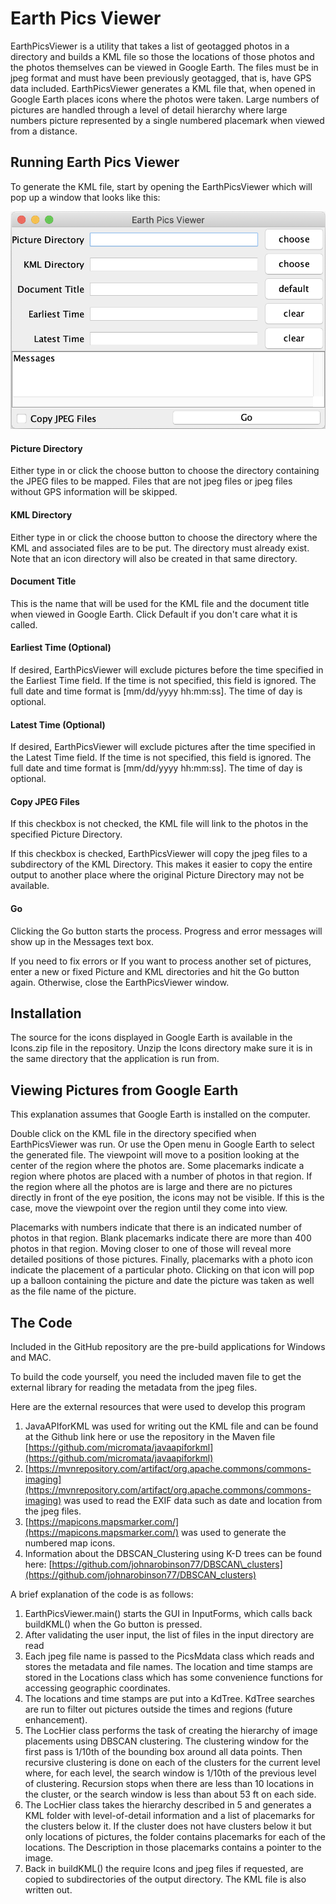 # Earth Pics Viewer

EarthPicsViewer is a utility that takes a list of geotagged photos in a directory and builds a KML file so those the locations of those photos and the photos themselves can be viewed in Google Earth.  The files must be in jpeg format and must have been previously geotagged, that is, have GPS data included.  EarthPicsViewer generates a KML file that, when opened in Google Earth places icons where the photos were taken.  Large numbers of pictures are handled through a level of detail hierarchy where large numbers picture represented by a single numbered placemark when viewed from a distance.

## Running Earth Pics Viewer

To generate the KML file, start by opening the EarthPicsViewer which will pop up a window that looks like this:

 <img src="./EPVgui.png">

#### Picture Directory

Either type in or click the choose button to choose the directory containing the JPEG files to be mapped.  Files that are not jpeg files or jpeg files without GPS information will be skipped.

#### KML Directory

Either type in or click the choose button to choose the directory where the KML and associated files are to be put.  The directory must already exist.  Note that an icon directory will also be created in that same directory.

#### Document Title

This is the name that will be used for the KML file and the document title when viewed in Google Earth.  Click Default if you don't care what it is called.

#### Earliest Time (Optional)

If desired, EarthPicsViewer will exclude pictures before the time specified in the Earliest Time field.  If the time is not specified, this field is ignored. The full date and time format is [mm/dd/yyyy hh:mm:ss].  The time of day is optional.

#### Latest Time (Optional)

If desired, EarthPicsViewer will exclude pictures after the time specified in the Latest Time field.  If the time is not specified, this field is ignored.  The full date and time format is [mm/dd/yyyy hh:mm:ss].  The time of day is optional.

#### Copy JPEG Files

If this checkbox is not checked, the KML file will link to the photos in the specified Picture Directory.

If this checkbox is checked, EarthPicsViewer will copy the jpeg files to a subdirectory of the KML Directory.  This makes it easier to copy the entire output to another place where the original Picture Directory may not be available.

#### Go

Clicking the Go button starts the process.  Progress and error messages will show up in the Messages text box.

If you need to fix errors or If you want to process another set of pictures, enter a new or fixed Picture and KML directories and hit the Go button again.  Otherwise, close the EarthPicsViewer window.

## Installation

The source for the icons displayed in Google Earth is available in the Icons.zip file in the repository.  Unzip the  Icons directory make sure it is in the same directory that the application is run from.

## Viewing Pictures from Google Earth

This explanation assumes that Google Earth is installed on the computer.

Double click on the KML file in the directory specified when EarthPicsViewer was run.  Or use the Open menu in Google Earth to select the generated file.  The viewpoint will move to a position looking at the center of the region where the photos are.  Some placemarks indicate a region where photos are placed with a number of photos in that region.  If the region where all the photos are is large and there are no pictures directly in front of the eye position, the icons may not be visible.  If this is the case, move the viewpoint over the region until they come into view.

Placemarks with numbers indicate that there is an indicated number of photos in that region.  Blank placemarks indicate there are more than 400 photos in that region.  Moving closer to one of those will reveal more detailed positions of those pictures.  Finally, placemarks with a photo icon indicate the placement of a particular photo.  Clicking on that icon will pop up a balloon containing the picture and date the picture was taken as well as the file name of the picture.

## The Code

Included in the GitHub repository are the pre-build applications for Windows and MAC.

To build the code yourself, you need the included maven file to get the external library for reading the metadata from the jpeg files.

Here are the external resources that were used to develop this program

1. JavaAPIforKML was used for writing out the KML file and can be found at the Github link here or use the repository in the Maven file [https://github.com/micromata/javaapiforkml](https://github.com/micromata/javaapiforkml)
2. [https://mvnrepository.com/artifact/org.apache.commons/commons-imaging](https://mvnrepository.com/artifact/org.apache.commons/commons-imaging) was used to read the EXIF data such as date and location from the jpeg files.
3. [https://mapicons.mapsmarker.com/](https://mapicons.mapsmarker.com/) was used to generate the numbered map icons.
4. Information about the DBSCAN\_Clustering using K-D trees can be found here: [https://github.com/johnarobinson77/DBSCAN\_clusters](https://github.com/johnarobinson77/DBSCAN_clusters)

A brief explanation of the code is as follows:

1. EarthPicsViewer.main() starts the GUI in InputForms, which calls back buildKML() when the Go button is pressed.
2. After validating the user input, the list of files in the input directory are read
3. Each jpeg file name is passed to the PicsMdata class which reads and stores the metadata and file names.  The location and time stamps are stored in the Locations class which has some convenience functions for accessing geographic coordinates.
4. The locations and time stamps are put into a KdTree.  KdTree searches are run to filter out pictures outside the times and regions (future enhancement).
5. The LocHier class performs the task of creating the hierarchy of image placements using DBSCAN clustering.  The clustering window for the first pass is 1/10th of the bounding box around all data points.  Then recursive clustering is done on each of the clusters for the current level where, for each level, the search window is 1/10th of the previous level of clustering. Recursion stops when there are less than 10 locations in the cluster, or the search window is less than about 53 ft on each side.
6. The LocHier class takes the hierarchy described in 5 and generates a KML folder with level-of-detail information and a list of placemarks for the clusters below it.  If the cluster does not have clusters below it but only locations of pictures, the folder contains placemarks for each of the locations.  The Description in those placemarks contains a pointer to the image.
7. Back in buildKML() the require Icons and jpeg files if requested, are copied to subdirectories of the output directory.  The KML file is also written out.
